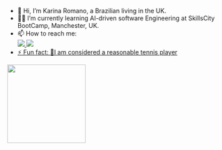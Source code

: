 - 👋 Hi, I’m Karina Romano, a Brazilian living in the UK.
- 👩‍💻 I’m currently learning AI-driven software Engineering at SkillsCity BootCamp, Manchester, UK.
- 📫 How to reach me:
  <div> 
  <a href="https://www.linkedin.com/in/karinaromano/" target="_blank"><img src= "https://img.shields.io/badge/LinkedIn-0077B5?style=for-the-badge&logo=linkedin&logoColor=white" target="_blank">
  <a href="https://app.netlify.com/teams/karinaromano/sites" target="_blank"><img src= "https://img.shields.io/badge/Netlify-00C7B7?style=for-the-badge&logo=netlify&logoColor=white target="_blank">
  </div>
- ⚡ Fun fact: 🎾I am considered a reasonable tennis player

<div>
  <a href="https://github.com/karinaromano/karinaromano">
  <img height="180em" src="https://github-readme-stats.vercel.app/api/top-langs/?username=karinaromano&layout=compact&langs_count=16&theme=dark" />
  </a>
</div>


<!---
karinaromano/karinaromano is a ✨ special ✨ repository because its `README.md` (this file) appears on your GitHub profile.
You can click the Preview link to take a look at your changes.
--->
